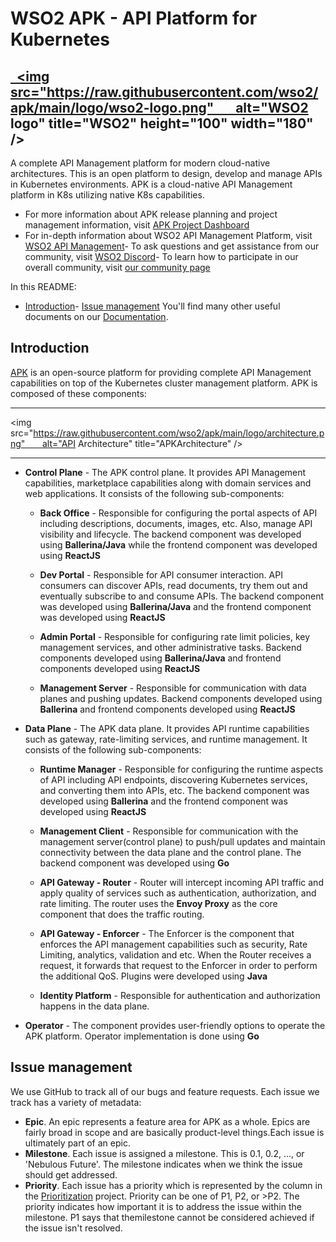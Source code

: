 # WSO2 APK - API Platform for Kubernetes

<a href="https://wso2.com/">  <img src="https://raw.githubusercontent.com/wso2/apk/main/logo/wso2-logo.png"       alt="WSO2 logo" title="WSO2" height="100" width="180" /></a>
---
A complete API Management platform for modern cloud-native architectures. This is an open platform to design, develop and manage APIs in Kubernetes environments. APK is a cloud-native API Management platform in K8s utilizing native K8s capabilities.
- For more information about APK release planning and project management information, visit [APK Project Dashboard](https://github.com/orgs/wso2/projects/80/)
- For in-depth information about WSO2 API Management Platform, visit [WSO2 API Management](https://wso2.com/api-manager/)- To ask questions and get assistance from our community, visit [WSO2 Discord](https://discord.com/invite/Xa5VubmThw?utm_source=wso2-dev&utm_medium=link&utm_campaign=wso2-dev_link_from-dev-homepage_221002)- To learn how to participate in our overall community, visit [our community page](https://wso2.com/community/)

In this README:
- [Introduction](#introduction)- [Issue management](#issue-management)
You'll find many other useful documents on our [Documentation](https://wso2.com/documentation/).
## Introduction
[APK](https://github.com/wso2/apk) is an open-source platform for providing complete API Management capabilities on top of the Kubernetes cluster management platform.
APK is composed of these components:

___

<img src="https://raw.githubusercontent.com/wso2/apk/main/logo/architecture.png"       alt="API Architecture" title="APKArchitecture" />

___

- **Control Plane** - The APK control plane. It provides API Management capabilities, marketplace capabilities along with domain services and web applications. It consists of the following sub-components:

   - **Back Office** - Responsible for configuring the portal aspects of API including descriptions, documents, images, etc. Also, manage API visibility and lifecycle. The backend component was developed using **Ballerina/Java** while the frontend component was developed using **ReactJS**

   - **Dev Portal** - Responsible for API consumer interaction. API consumers can discover APIs, read documents, try them out and eventually subscribe to and consume APIs. The backend component was developed using **Ballerina/Java** and the frontend component was developed using **ReactJS**
  
   - **Admin Portal** - Responsible for configuring rate limit policies, key management services, and other administrative tasks. Backend components developed using **Ballerina/Java** and frontend components developed using **ReactJS**
  
   - **Management Server** - Responsible for communication with data planes and pushing updates. Backend components developed using **Ballerina** and frontend components developed using **ReactJS**

- **Data Plane** - The APK data plane. It provides API runtime capabilities such as gateway, rate-limiting services, and runtime management. It consists of the following sub-components:
  
   - **Runtime Manager** - Responsible for configuring the runtime aspects of API including API endpoints, discovering Kubernetes services, and converting them into APIs, etc. The backend component was developed using **Ballerina** and the frontend component was developed using **ReactJS**
  
   - **Management Client** - Responsible for communication with the management server(control plane) to push/pull updates and maintain connectivity between the data plane and the control plane. The backend component was developed using **Go** 
  
   - **API Gateway - Router** - Router will intercept incoming API traffic and apply quality of services such as authentication, authorization, and rate limiting. The router uses the **Envoy Proxy** as the core component that does the traffic routing.

   - **API Gateway - Enforcer** - The Enforcer is the component that enforces the API management capabilities such as security, Rate Limiting, analytics, validation and etc. When the Router receives a request, it forwards that request to the Enforcer in order to perform the additional QoS. Plugins were developed using **Java** 
 
   - **Identity Platform** - Responsible for authentication and authorization happens in the data plane.
   
- **Operator** - The component provides user-friendly options to operate the APK platform. Operator implementation is done using **Go**


## Issue management
We use GitHub to track all of our bugs and feature requests. Each issue we track has a variety of metadata:
- **Epic**. An epic represents a feature area for APK as a whole. Epics are fairly broad in scope and are basically product-level things.Each issue is ultimately part of an epic.
- **Milestone**. Each issue is assigned a milestone. This is 0.1, 0.2, ..., or 'Nebulous Future'. The milestone indicates when we think the issue should get addressed.
- **Priority**. Each issue has a priority which is represented by the column in the [Prioritization]() project. Priority can be one of P1, P2, or >P2. The priority indicates how important it is to address the issue within the milestone. P1 says that themilestone cannot be considered achieved if the issue isn't resolved.


